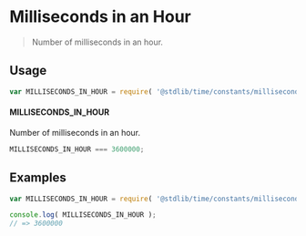 # Milliseconds in an Hour

> Number of milliseconds in an hour.

<section class="usage">

## Usage

``` javascript
var MILLISECONDS_IN_HOUR = require( '@stdlib/time/constants/milliseconds-in-hour' );
```

#### MILLISECONDS_IN_HOUR

Number of milliseconds in an hour.

``` javascript
MILLISECONDS_IN_HOUR === 3600000;
```

</section>

<!-- /.usage -->


<section class="examples">

## Examples

<!-- TODO: better example -->

``` javascript
var MILLISECONDS_IN_HOUR = require( '@stdlib/time/constants/milliseconds-in-hour' );

console.log( MILLISECONDS_IN_HOUR );
// => 3600000
```

</section>

<!-- /.examples -->


<section class="links">

</section>

<!-- /.links -->

